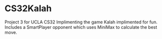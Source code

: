 # CS32Kalah
Project 3 for UCLA CS32 Implimenting the game Kalah implimented for fun. Includes a SmartPlayer opponent which uses MiniMax to calculate the best move. 
